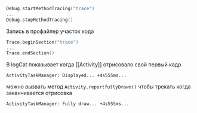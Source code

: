 ```Kotlin
Debug.startMethodTracing("trace")
...
Debug.stopMethodTracing()
```

Запись в профайлер участок кода

```Kotlin
Trace.beginSection("trace")
...
Trace.endSection()
```

В logCat показывает когда [[Activity]] отрисовало свой первый кадр

```
ActivityTaskManager: Displayed... +4s555ms...
```

можно вызвать метод `Activity.reportfullyDrawn()` чтобы трекать когда заканчивается отрисовка

```
ActivityTaskManager: Fully draw... +4s555ms...
```
